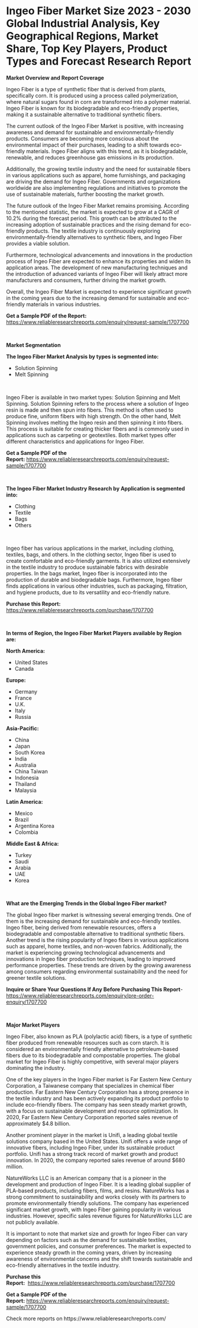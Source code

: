 <p><h1>Ingeo Fiber Market Size 2023 - 2030 Global Industrial Analysis, Key Geographical Regions, Market Share, Top Key Players, Product Types and Forecast Research Report</h1></p><p><strong>Market Overview and Report Coverage</strong></p>
<p><p>Ingeo Fiber is a type of synthetic fiber that is derived from plants, specifically corn. It is produced using a process called polymerization, where natural sugars found in corn are transformed into a polymer material. Ingeo Fiber is known for its biodegradable and eco-friendly properties, making it a sustainable alternative to traditional synthetic fibers.</p><p>The current outlook of the Ingeo Fiber Market is positive, with increasing awareness and demand for sustainable and environmentally-friendly products. Consumers are becoming more conscious about the environmental impact of their purchases, leading to a shift towards eco-friendly materials. Ingeo Fiber aligns with this trend, as it is biodegradable, renewable, and reduces greenhouse gas emissions in its production.</p><p>Additionally, the growing textile industry and the need for sustainable fibers in various applications such as apparel, home furnishings, and packaging are driving the demand for Ingeo Fiber. Governments and organizations worldwide are also implementing regulations and initiatives to promote the use of sustainable materials, further boosting the market growth.</p><p>The future outlook of the Ingeo Fiber Market remains promising. According to the mentioned statistic, the market is expected to grow at a CAGR of 10.2% during the forecast period. This growth can be attributed to the increasing adoption of sustainable practices and the rising demand for eco-friendly products. The textile industry is continuously exploring environmentally-friendly alternatives to synthetic fibers, and Ingeo Fiber provides a viable solution.</p><p>Furthermore, technological advancements and innovations in the production process of Ingeo Fiber are expected to enhance its properties and widen its application areas. The development of new manufacturing techniques and the introduction of advanced variants of Ingeo Fiber will likely attract more manufacturers and consumers, further driving the market growth.</p><p>Overall, the Ingeo Fiber Market is expected to experience significant growth in the coming years due to the increasing demand for sustainable and eco-friendly materials in various industries.</p></p>
<p><strong>Get a Sample PDF of the Report:</strong> <a href="https://www.reliableresearchreports.com/enquiry/request-sample/1707700">https://www.reliableresearchreports.com/enquiry/request-sample/1707700</a></p>
<p>&nbsp;</p>
<p><strong>Market Segmentation</strong></p>
<p><strong>The Ingeo Fiber Market Analysis by types is segmented into:</strong></p>
<p><ul><li>Solution Spinning</li><li>Melt Spinning</li></ul></p>
<p>&nbsp;</p>
<p><p>Ingeo Fiber is available in two market types: Solution Spinning and Melt Spinning. Solution Spinning refers to the process where a solution of Ingeo resin is made and then spun into fibers. This method is often used to produce fine, uniform fibers with high strength. On the other hand, Melt Spinning involves melting the Ingeo resin and then spinning it into fibers. This process is suitable for creating thicker fibers and is commonly used in applications such as carpeting or geotextiles. Both market types offer different characteristics and applications for Ingeo Fiber.</p></p>
<p><strong>Get a Sample PDF of the Report:</strong>&nbsp;<a href="https://www.reliableresearchreports.com/enquiry/request-sample/1707700">https://www.reliableresearchreports.com/enquiry/request-sample/1707700</a></p>
<p>&nbsp;</p>
<p><strong>The Ingeo Fiber Market Industry Research by Application is segmented into:</strong></p>
<p><ul><li>Clothing</li><li>Textile</li><li>Bags</li><li>Others</li></ul></p>
<p>&nbsp;</p>
<p><p>Ingeo fiber has various applications in the market, including clothing, textiles, bags, and others. In the clothing sector, Ingeo fiber is used to create comfortable and eco-friendly garments. It is also utilized extensively in the textile industry to produce sustainable fabrics with desirable properties. In the bags market, Ingeo fiber is incorporated into the production of durable and biodegradable bags. Furthermore, Ingeo fiber finds applications in various other industries, such as packaging, filtration, and hygiene products, due to its versatility and eco-friendly nature.</p></p>
<p><strong>Purchase this Report:</strong>&nbsp; <a href="https://www.reliableresearchreports.com/purchase/1707700">https://www.reliableresearchreports.com/purchase/1707700</a></p>
<p>&nbsp;</p>
<p><strong>In terms of Region, the Ingeo Fiber Market Players available by Region are:</strong></p>
<p>
    <p> <strong> North America: </strong>
        <ul>
            <li>United States</li>
            <li>Canada</li>
        </ul>
        </p> 
    <p> <strong> Europe: </strong>
        <ul>
            <li>Germany</li>
            <li>France</li>
            <li>U.K.</li>
            <li>Italy</li>
            <li>Russia</li>
        </ul>
        </p> 
    <p> <strong> Asia-Pacific: </strong>
        <ul>
            <li>China</li>
            <li>Japan</li>
            <li>South Korea</li>
            <li>India</li>
            <li>Australia</li>
            <li>China Taiwan</li>
            <li>Indonesia</li>
            <li>Thailand</li>
            <li>Malaysia</li>
        </ul>
        </p> 
    <p> <strong> Latin America: </strong>
        <ul>
            <li>Mexico</li>
            <li>Brazil</li>
            <li>Argentina Korea</li>
            <li>Colombia</li>
        </ul>
        </p> 
    <p> <strong> Middle East & Africa: </strong>
        <ul>
            <li>Turkey</li>
            <li>Saudi</li>
            <li>Arabia</li>
            <li>UAE</li>
            <li>Korea</li>
        </ul>
    </p>
    </p>
<p>&nbsp;</p>
<p><strong>What are the Emerging Trends in the Global Ingeo Fiber market?</strong></p>
<p><p>The global Ingeo fiber market is witnessing several emerging trends. One of them is the increasing demand for sustainable and eco-friendly textiles. Ingeo fiber, being derived from renewable resources, offers a biodegradable and compostable alternative to traditional synthetic fibers. Another trend is the rising popularity of Ingeo fibers in various applications such as apparel, home textiles, and non-woven fabrics. Additionally, the market is experiencing growing technological advancements and innovations in Ingeo fiber production techniques, leading to improved performance properties. These trends are driven by the growing awareness among consumers regarding environmental sustainability and the need for greener textile solutions.</p></p>
<p><strong>Inquire or Share Your Questions If Any Before Purchasing This Report</strong>- <a href="https://www.reliableresearchreports.com/enquiry/pre-order-enquiry/1707700">https://www.reliableresearchreports.com/enquiry/pre-order-enquiry/1707700</a></p>
<p>&nbsp;</p>
<p><strong>Major Market Players</strong></p>
<p><p>Ingeo Fiber, also known as PLA (polylactic acid) fibers, is a type of synthetic fiber produced from renewable resources such as corn starch. It is considered an environmentally friendly alternative to petroleum-based fibers due to its biodegradable and compostable properties. The global market for Ingeo Fiber is highly competitive, with several major players dominating the industry.</p><p>One of the key players in the Ingeo Fiber market is Far Eastern New Century Corporation, a Taiwanese company that specializes in chemical fiber production. Far Eastern New Century Corporation has a strong presence in the textile industry and has been actively expanding its product portfolio to include eco-friendly fibers. The company has seen steady market growth, with a focus on sustainable development and resource optimization. In 2020, Far Eastern New Century Corporation reported sales revenue of approximately $4.8 billion.</p><p>Another prominent player in the market is Unifi, a leading global textile solutions company based in the United States. Unifi offers a wide range of innovative fibers, including Ingeo Fiber, under its sustainable product portfolio. Unifi has a strong track record of market growth and product innovation. In 2020, the company reported sales revenue of around $680 million.</p><p>NatureWorks LLC is an American company that is a pioneer in the development and production of Ingeo Fiber. It is a leading global supplier of PLA-based products, including fibers, films, and resins. NatureWorks has a strong commitment to sustainability and works closely with its partners to promote environmentally friendly solutions. The company has experienced significant market growth, with Ingeo Fiber gaining popularity in various industries. However, specific sales revenue figures for NatureWorks LLC are not publicly available.</p><p>It is important to note that market size and growth for Ingeo Fiber can vary depending on factors such as the demand for sustainable textiles, government policies, and consumer preferences. The market is expected to experience steady growth in the coming years, driven by increasing awareness of environmental concerns and the shift towards sustainable and eco-friendly alternatives in the textile industry.</p></p>
<p><strong>Purchase this Report:</strong>&nbsp;&nbsp;<a href="https://www.reliableresearchreports.com/purchase/1707700">https://www.reliableresearchreports.com/purchase/1707700</a></p>
<p></p>
<p><strong>Get a Sample PDF of the Report:</strong>&nbsp;<a href="https://www.reliableresearchreports.com/enquiry/request-sample/1707700">https://www.reliableresearchreports.com/enquiry/request-sample/1707700</a></p>
<p>Check more reports on https://www.reliableresearchreports.com/</p>